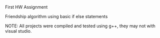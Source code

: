 First HW Assignment 

Friendship algorithm using basic if else statements 

NOTE: All projects were compiled and tested using g++, they may not with visual studio.
